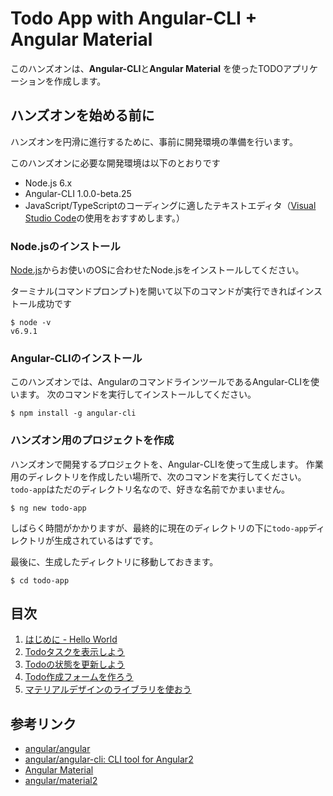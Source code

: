 # Todo App with Angular-CLI + Angular Material

このハンズオンは、**Angular-CLI**と**Angular Material** を使ったTODOアプリケーションを作成します。

## ハンズオンを始める前に

ハンズオンを円滑に進行するために、事前に開発環境の準備を行います。

このハンズオンに必要な開発環境は以下のとおりです

- Node.js 6.x
- Angular-CLI 1.0.0-beta.25
- JavaScript/TypeScriptのコーディングに適したテキストエディタ（[Visual Studio Code](https://code.visualstudio.com/)の使用をおすすめします。）

### Node.jsのインストール

[Node.js](https://nodejs.org/ja/)からお使いのOSに合わせたNode.jsをインストールしてください。

ターミナル(コマンドプロンプト)を開いて以下のコマンドが実行できればインストール成功です

```
$ node -v
v6.9.1
```

### Angular-CLIのインストール

このハンズオンでは、AngularのコマンドラインツールであるAngular-CLIを使います。
次のコマンドを実行してインストールしてください。

```
$ npm install -g angular-cli
```

### ハンズオン用のプロジェクトを作成

ハンズオンで開発するプロジェクトを、Angular-CLIを使って生成します。
作業用のディレクトリを作成したい場所で、次のコマンドを実行してください。
`todo-app`はただのディレクトリ名なので、好きな名前でかまいません。

```
$ ng new todo-app
```

しばらく時間がかかりますが、最終的に現在のディレクトリの下に`todo-app`ディレクトリが生成されているはずです。

最後に、生成したディレクトリに移動しておきます。

```
$ cd todo-app
```

## 目次

1. [はじめに - Hello World](./ch-1/README.md)
1. [Todoタスクを表示しよう](./ch-2/README.md)
1. [Todoの状態を更新しよう](./ch-3/README.md)
1. [Todo作成フォームを作ろう](./ch-4/README.md)
1. [マテリアルデザインのライブラリを使おう](./ch-5/README.md)

## 参考リンク

- [angular/angular](https://github.com/angular/angular)
- [angular/angular\-cli: CLI tool for Angular2](https://github.com/angular/angular-cli)
- [Angular Material](https://material.angular.io)
- [angular/material2](https://github.com/angular/material2)
